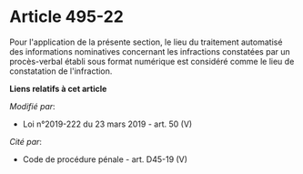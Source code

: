 # Article 495-22

Pour l'application de la présente section, le lieu du traitement automatisé des informations nominatives concernant les
infractions constatées par un procès-verbal établi sous format numérique est considéré comme le lieu de constatation de
l'infraction.

**Liens relatifs à cet article**

_Modifié par_:

  - Loi n°2019-222 du 23 mars 2019 - art. 50 (V)

_Cité par_:

  - Code de procédure pénale - art. D45-19 (V)
